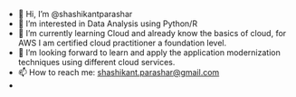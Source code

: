 - 👋 Hi, I’m @shashikantparashar
- 👀 I’m interested in Data Analysis using Python/R
- 🌱 I’m currently learning Cloud and already know the basics of cloud, for AWS I am certified cloud practitioner a foundation level.
- 💞️ I’m looking forward  to learn and apply the application modernization techniques using different cloud services.
- 📫 How to reach me: shashikant.parashar@gmail.com
-

<!---
shashikantparashar/shashikantparashar is a ✨ special ✨ repository because its `README.md` (this file) appears on your GitHub profile.
You can click the Preview link to take a look at your changes.
--->
